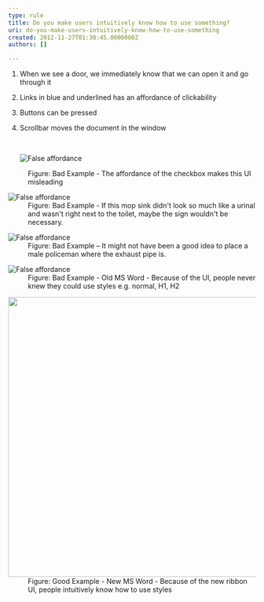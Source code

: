 ```yaml
---
type: rule
title: Do you make users intuitively know how to use something?
uri: do-you-make-users-intuitively-know-how-to-use-something
created: 2012-11-27T01:38:45.0000000Z
authors: []

---
```


 
1. When we see a door, we immediately know that we can open it and go through it
2. Links in blue and underlined has an affordance of clickability
3. Buttons can be pressed
4. Scrollbar moves the document in the window

   ​<dl class="badImage"><dt><img alt="False affordance" src="http&#58;//www.ssw.com.au/ssw/Standards/Rules/Images/Bad-Affordance2.jpg"></dt>
<dd>Figure&#58; Bad Example - The affordance of the checkbox makes this UI misleading</dd></dl><dl class="badImage"><dt><img alt="False affordance" src="http&#58;//www.ssw.com.au/ssw/Standards/Rules/Images/Bad-FalseAffordance.jpg"></dt>
<dd>Figure&#58; Bad Example - If this mop sink didn't look so much like a urinal and wasn't right next to the toilet, maybe the sign wouldn't be necessary.</dd></dl><dl class="badImage"><dt><img alt="False affordance" src="http&#58;//www.ssw.com.au/ssw/Standards/Rules/Images/Bad-Affordance3.jpg"></dt>
<dd>Figure&#58; Bad Example – It might not have been a good idea to place a male policeman where the exhaust pipe is.</dd></dl><dl class="badImage"><dt><img alt="False affordance" src="http&#58;//www.ssw.com.au/ssw/Standards/Rules/Images/Bad-Affordance.jpg"></dt>
<dd>Figure&#58; Bad Example - Old MS Word - Because of the UI, people never knew they could use styles e.g. normal, H1, H2</dd></dl><dl class="goodImage"><dt><img width="570px" src="http&#58;//www.ssw.com.au/ssw/Standards/Rules/Images/Good-Affordance.jpg" alt=""></dt>
<dd>Figure&#58; Good Example - New MS Word - Because of the new ribbon UI, people intuitively know how to use styles</dd></dl>
